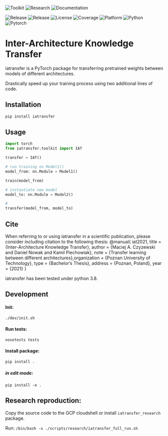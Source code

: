 ![Toolkit](https://github.com/KamilPiechowiak/weights-transfer/workflows/Toolkit%20build/badge.svg)
![Research](https://github.com/KamilPiechowiak/weights-transfer/workflows/Research%20build/badge.svg)
![Documentation](https://github.com/KamilPiechowiak/weights-transfer/workflows/Documentation/badge.svg)

![Release](https://img.shields.io/badge/toolkit-1.0.0-red)
![Release](https://img.shields.io/badge/research-1.0.0-red)
![License](https://img.shields.io/badge/license-Apache--2.0-green)
![Coverage](https://img.shields.io/badge/coverage-95%25-green)
![Platform](https://img.shields.io/badge/platform-linux--64-blue)
![Python](https://img.shields.io/badge/python-x64%203.8-blue)
![Pytorch](https://img.shields.io/badge/torch-1.7.1-blue)

# Inter-Architecture Knowledge Transfer
iatransfer is a PyTorch package for transferring pretrained weights between models of different architectures.

Drastically speed up your training process using two additional lines of code.


## Installation
```bash
pip install iatransfer
```


## Usage
```python
import torch
from iatransfer.toolkit import IAT

transfer = IAT()

# run training on Model1()
model_from: nn.Module = Model1()

train(model_from)

# instantiate new model
model_to: nn.Module = Model2() 

# 
transfer(model_from, model_to)
```

## Cite
When referring to or using iatransfer in a scientific publication, please consider including citation to the following thesis:
@manual{
  iat2021,
  title        = {Inter-Architecture Knowledge Transfer},
  author       = {Maciej A. Czyzewski and Daniel Nowak and Kamil Piechowiak},
  note         = {Transfer learning between different architectures},organization = {Poznan University of Technology},
  type         = {Bachelor’s Thesis},
  address      = {Poznan, Poland},
  year         = {2021}
}

iatransfer has been tested under python 3.8.

## Development

#### Init:
`./dev/init.sh`

#### Run tests:
`nosetests tests`

#### Install package:
`pip install .`

##### in edit mode:
`pip install -e .`

## Research reproduction:
Copy the source code to the GCP cloudshell or install `iatransfer_research` package.

Run:
`/bin/bash -x ./scripts/research/iatransfer_full_run.sh`
